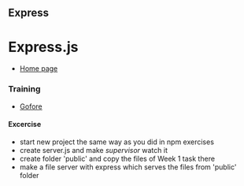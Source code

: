 ## Express
# Express.js
  * [Home page](http://expressjs.com)
  
### Training
  * [Gofore](https://github.com/gofore/node-training/tree/master/express)
  
#### Excercise
  * start new project the same way as you did in npm exercises
  * create server.js and make _supervisor_ watch it
  * create folder 'public' and copy the files of Week 1 task there
  * make a file server with express which serves the files from 'public' folder